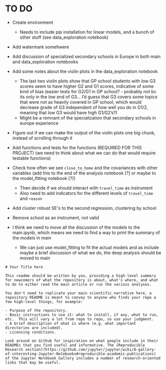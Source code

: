 # TO DO

- Create environment
    * Needs to include pip installation for linear models, and a bunch of other stuff (see data_exploration notebook)

- Add watermark somehwere

- Add discussion of specialized secondary schools in Europe in both main and data_exploration notebooks

- Add some notes about the violin plots in the data_exploration notebook
    * The last two violin plots show that GP school students with low G3 scores seem to have higher G2 and G1 scores, indicative of some kind of bias (easier tests for G2/G1 in GP school? - probably not bc its only in the low end of G3… I’d guess that G3 covers some topics that were not as heavily covered in GP school, which would decrease grade of G3 independent of how well you do in G1/2, meaning that low G3 would have high G1/G2’s?)
    * Might be a remnant of the specialization that secondary schools in europe experience

- Figure out if we can make the output of the violin plots one big chunk, instead of scrolling through it

- Add functions and tests for the functions (REQUIRED FOR THIS PROJECT) (we need to think about what we can do that would require testable functions)

- Check how often we see `close_to_home` and the covariances with other variables (add this to the end of the analysis notebook [?] or maybe to the model_fitting notebook [?])
    * Then decide if we should interact with `travel_time` as instrument
    * Also need to add indicators for the different levels of `travel_time` and `reason`

- Add cluster robust SE's to the second regression, clustering by school

- Remove school as an instrument, not valid

- I think we need to move all the discussion of the models to the main.ipynb, which means we need to find a way to print the summary of the models in main
    * We can just use model_fitting to fit the actual models and as include maybe a brief discussion of what we do, the deep analysis should be moved to main


~~~~~~~~ BELOW HERE IS ORINIGAL README ~~~~~~~~
# Your Title here

This readme should be written by you, providing a high-level summary for newcomers of what the repository is about, what's where, and what to do to either read the main article or run the various analyses.

You don't need to replicate your main scientific narrative here, a repository README is meant to convey to anyone who finds your repo a few high-level things, for example:

- Purpose of the repository.
- Basic instructions to use it: what to install, if any, what to run, etc.  This will vary a lot from repo to repo, so use your judgment.
- A brief description of what is where (e.g. what important directories are included).
- Licensing conditions.

Look around on Github for inspiration on what people include in their READMEs that you find useful and informative. The [Reproducible Research section](https://github.com/jupyter/jupyter/wiki/A-gallery-of-interesting-Jupyter-Notebooks#reproducible-academic-publications) of the Jupyter Notebook Gallery includes a number of research-oriented links that may be useful.
